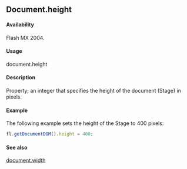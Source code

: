 ## Document.height

#### Availability

Flash MX 2004.

#### Usage

document.height

#### Description

Property; an integer that specifies the height of the document (Stage) in pixels.

#### Example


The following example sets the height of the Stage to 400 pixels:
```javascript
fl.getDocumentDOM().height = 400;

```
#### See also

[document.width](../Document_object/docu6182.md)
